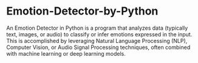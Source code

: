 # Emotion-Detector-by-Python
An Emotion Detector in Python is a program that analyzes data (typically text, images, or audio) to classify or infer emotions expressed in the input. This is accomplished by leveraging Natural Language Processing (NLP), Computer Vision, or Audio Signal Processing techniques, often combined with machine learning or deep learning models.
